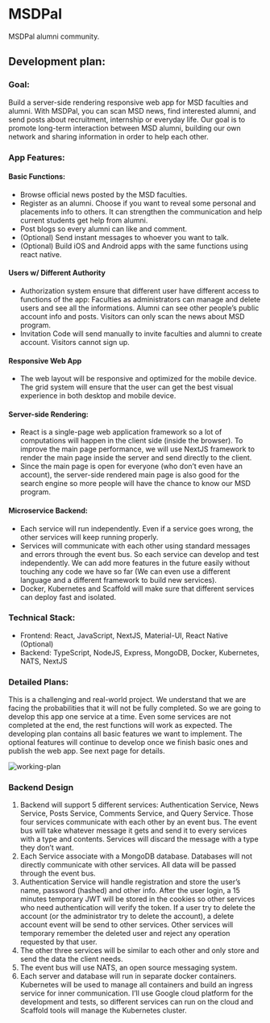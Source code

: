 # MSDPal
MSDPal alumni community.

## Development plan: 
### Goal: 

Build a server-side rendering responsive web app for MSD faculties and alumni. 
With MSDPal, you can scan MSD news, find interested alumni, and send posts about recruitment, internship or everyday life. Our goal is to promote long-term interaction between MSD alumni, building our own network and sharing information in order to help each other.

### App Features: 

#### Basic Functions:
* Browse official news posted by the MSD faculties.
* Register as an alumni. Choose if you want to reveal some personal and placements info to others. It can strengthen the communication and help current students get help from alumni.
* Post blogs so every alumni can like and comment.
* (Optional) Send instant messages to whoever you want to talk.
* (Optional) Build iOS and Android apps with the same functions using react native.
#### Users w/ Different Authority
* Authorization system ensure that different user have different access to functions of the app: Faculties as administrators can manage and delete users and see all the informations. Alumni can see other people’s public account info and posts. Visitors can only scan the news about MSD program. 
* Invitation Code will send manually to invite faculties and alumni to create account. Visitors cannot sign up.  
#### Responsive Web App
* The web layout will be responsive and optimized for the mobile device. The grid system will ensure that the user can get the best visual experience in both desktop and mobile device.
#### Server-side Rendering:
* React is a single-page web application framework so a lot of computations will happen in the client side (inside the browser). To improve the main page performance, we will use NextJS framework to render the main page inside the server and send directly to the client. 
* Since the main page is open for everyone (who don’t even have an account), the server-side rendered main page is also good for the search engine so more people will have the chance to know our MSD program.
#### Microservice Backend:
* Each service will run independently. Even if a service goes wrong, the other services will keep running properly. 
* Services will communicate with each other using standard messages and errors through the event bus. So each service can develop and test independently. We can add more features in the future easily without touching any code we have so far (We can even use a different language and a different framework to build new services). 
* Docker, Kubernetes and Scaffold will make sure that different services can deploy fast and isolated.

### Technical Stack:

* Frontend: React, JavaScript, NextJS, Material-UI, React Native (Optional)
* Backend: TypeScript, NodeJS, Express, MongoDB, Docker, Kubernetes, NATS, NextJS

### Detailed Plans: 

This is a challenging and real-world project. We understand that we are facing the probabilities that it will not be fully completed. So we are going to develop this app one service at a time. Even some services are not completed at the end, the rest functions will work as expected. The developing plan contains all basic features we want to implement. The optional features will continue to develop once we finish basic ones and publish the web app.
See next page for details.

![working-plan](https://github.com/XuefengX/MSDPal/blob/master/img/working-plan.png?raw=true)

### Backend Design

1. Backend will support 5 different services: Authentication Service, News Service, Posts Service, Comments Service, and Query Service. Those four services communicate with each other by an event bus. The event bus will take whatever message it gets and send it to every services with a type and contents. Services will discard the message with a type they don’t want.
2. Each Service associate with a MongoDB database. Databases will not directly communicate with other services. All data will be passed through the event bus. 
3. Authentication Service will handle registration and store the user’s name, password (hashed) and other info. After the user login, a 15 minutes temporary JWT will be stored in the cookies so other services who need authentication will verify the token. If a user try to delete the account (or the administrator try to delete the account), a delete account event will be send to other services. Other services will temporary remember the deleted user and reject any operation requested by that user.
4. The other three services will be similar to each other and only store and send the data the client needs. 
5. The event bus will use NATS, an open source messaging system. 
6. Each server and database will run in separate docker containers. Kubernetes will be used to manage all containers and build an ingress service for inner communication. I’ll use Google cloud platform for the development and tests, so different services can run on the cloud and Scaffold tools will manage the Kubernetes cluster. 
